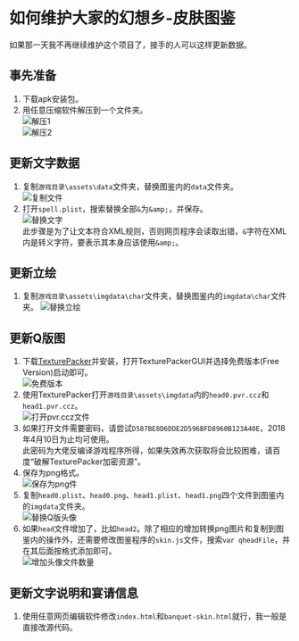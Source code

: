 # 如何维护大家的幻想乡-皮肤图鉴
如果那一天我不再继续维护这个项目了，接手的人可以这样更新数据。

## 事先准备
1. 下载apk安装包。
1. 用任意压缩软件解压到一个文件夹。  
  ![解压1](docimages/unpack1.png)  
  ![解压2](docimages/unpack2.png)

## 更新文字数据
1. 复制`游戏目录\assets\data`文件夹，替换图鉴内的`data`文件夹。  
  ![复制文件](docimages/copydatafld.png)
1. 打开`spell.plist`，搜索替换全部`&`为`&amp;`，并保存。  
  ![替换文字](docimages/replacespell.png)  
  此步骤是为了让文本符合XML规则，否则网页程序会读取出错，`&`字符在XML内是转义字符，要表示其本身应该使用`&amp;`。

## 更新立绘
1. 复制`游戏目录\assets\imgdata\char`文件夹，替换图鉴内的`imgdata\char`文件夹。 
  ![替换立绘](docimages/copychar.png) 

## 更新Q版图
1. 下载[TexturePacker](https://www.codeandweb.com/texturepacker)并安装，打开TexturePackerGUI并选择免费版本(Free Version)启动即可。  
  ![免费版本](docimages/freeversion.png) 
1. 使用TexturePacker打开`游戏目录\assets\imgdata`内的`head0.pvr.ccz`和`head1.pvr.ccz`。  
  ![打开pvr.ccz文件](docimages/openbyTexturePacker.png) 
1. 如果打开文件需要密码，请尝试`D587BE8D6DDE2D596BFD8960B123A40E`，2018年4月10日为止均可使用。  
  此密码为大佬反编译游戏程序所得，如果失效再次获取将会比较困难，请百度“破解TexturePacker加密资源”。
1. 保存为png格式。  
  ![保存为png件](docimages/savetoPNG.png) 
1. 复制`head0.plist`、`head0.png`、`head1.plist`、`head1.png`四个文件到图鉴内的`imgdata`文件夹。  
  ![替换Q版头像](docimages/copyheadfile.png) 
1. 如果`head`文件增加了，比如`head2`。除了相应的增加转换png图片和复制到图鉴内的操作外，还需要修改图鉴程序的`skin.js`文件，搜索`var qheadFile`，并在其后面按格式添加即可。  
  ![增加头像文件数量](docimages/editjs-addhead.png) 

## 更新文字说明和宴请信息
1. 使用任意网页编辑软件修改`index.html`和`banquet-skin.html`就行，我一般是直接改源代码。